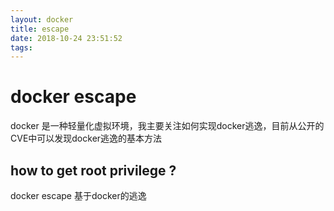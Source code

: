 ```yaml
---
layout: docker
title: escape
date: 2018-10-24 23:51:52
tags:
---
```


# docker escape 

docker 是一种轻量化虚拟环境，我主要关注如何实现docker逃逸，目前从公开的CVE中可以发现docker逃逸的基本方法


## how to get root privilege ?

docker escape 
基于docker的逃逸




